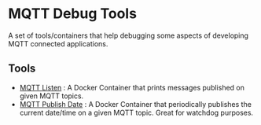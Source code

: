 # MQTT Debug Tools

A set of tools/containers that help debugging some aspects of developing MQTT connected applications.


## Tools
- [MQTT Listen](./mqtt-listen/README.md) : A Docker Container that prints messages published on given MQTT topics.
- [MQTT Publish Date](./mqtt-publish-date/README.md) : A Docker Container that periodically publishes the current date/time on a given MQTT topic. Great for watchdog purposes.